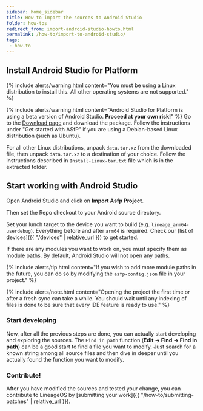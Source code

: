 ```yaml
---
sidebar: home_sidebar
title: How to import the sources to Android Studio
folder: how-tos
redirect_from: import-android-studio-howto.html
permalink: /how-to/import-to-android-studio/
tags:
 - how-to
---
```


## Install Android Studio for Platform

{% include alerts/warning.html content="You must be using a Linux distribution to install this. All other operating systems are not supported." %}
<!-- Remove the following warning after Google makes this a stable build. -->
{% include alerts/warning.html content="Android Studio for Platform is using a beta version of Android Studio. **Proceed at your own risk!**" %}
Go to the [Download page](https://developer.android.com/studio/platform) and download the package. Follow the instructions under "Get started with ASfP" if you are using a Debian-based Linux distribution (such as Ubuntu).

For all other Linux distributions, unpack `data.tar.xz` from the downloaded file, then unpack `data.tar.xz` to a destination of your choice. Follow the instructions described in `Install-Linux-tar.txt` file which is in the extracted folder.

## Start working with Android Studio

Open Android Studio and click on **Import Asfp Project**.

Then set the Repo checkout to your Android source directory.

Set your lunch target to the device you want to build (e.g. `lineage_arm64-userdebug`). Everything before and after `arm64` is required. Check our [list of devices]({{ "/devices" | relative_url }}) to get started.

If there are any modules you want to work on, you must specify them as module paths. By default, Android Studio will not open any paths.

{% include alerts/tip.html content="If you wish to add more module paths in the future, you can do so by modifying the `asfp-config.json` file in your project." %}

{% include alerts/note.html content="Opening the project the first time or after a fresh sync can take a while. You should wait until any indexing of files is done to be sure that every IDE feature is ready to use." %}

### Start developing

Now, after all the previous steps are done, you can actually start developing and exploring the sources. The `Find in path` function (**Edit -> Find -> Find in path**) can be a good start to find a file you want to modify. Just search for a known string among all source files and then dive in deeper until you actually found the function you want to modify.

### Contribute!

After you have modified the sources and tested your change, you can contribute to LineageOS by [submitting your work]({{ "/how-to/submitting-patches" | relative_url }}).

